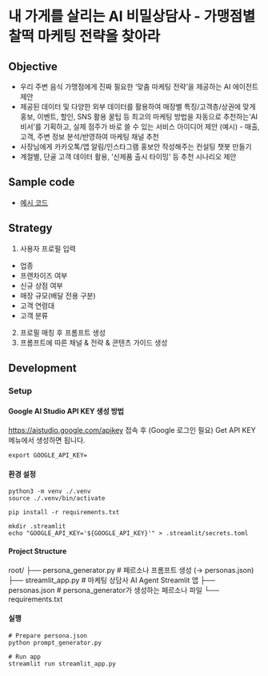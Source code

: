 
# 내 가게를 살리는 AI 비밀상담사 - 가맹점별 찰떡 마케팅 전략을 찾아라

## Objective

- 우리 주변 음식 가맹점에게 진짜 필요한 ‘맞춤 마케팅 전략’을 제공하는 AI 에이전트 제안
- 제공된 데이터 및 다양한 외부 데이터를 활용하여 매장별 특징/고객층/상권에 맞게 홍보, 이벤트, 할인, SNS 활용 꿀팁 등
최고의 마케팅 방법을 자동으로 추천하는‘AI비서’를 기획하고, 실제 점주가 바로 쓸 수 있는 서비스 아이디어 제안
(예시) - 매출, 고객, 주변 정보 분석/반영하여 마케팅 채널 추천
- 사장님에게 카카오톡/앱 알림/인스타그램 홍보안 작성해주는 컨설팅 챗봇 만들기
- 계절별, 단골 고객 데이터 활용, ‘신제품 출시 타이밍’ 등 추천 시나리오 제안

## Sample code 
- [예시 코드](https://github.com/thjeong/shcard_2025_bigcontest.git)

## Strategy

1. 사용자 프로필 입력
- 업종
- 프랜차이즈 여부
- 신규 상점 여부
- 매장 규모(배달 전용 구분)
- 고객 연령대
- 고객 분류

2. 프로필 매칭 후 프롬프트 생성
3. 프롬프트에 따른 채널 & 전략 & 콘텐츠 가이드 생성

## Development

### Setup

#### Google AI Studio API KEY 생성 방법

https://aistudio.google.com/apikey 접속 후 (Google 로그인 필요) Get API KEY 메뉴에서 생성하면 됩니다.

```
export GOOGLE_API_KEY=
```

#### 환경 설정
```
python3 -m venv ./.venv
source ./.venv/bin/activate

pip install -r requirements.txt

mkdir .streamlit
echo "GOOGLE_API_KEY='${GOOGLE_API_KEY}'" > .streamlit/secrets.toml
```

#### Project Structure
root/
├── persona_generator.py    # 페르소나 프롬프트 생성 (→ personas.json)
├── streamlit_app.py        # 마케팅 상담사 AI Agent Streamlit 앱
├── personas.json           # persona_generator가 생성하는 페르소나 파일
└── requirements.txt

#### 실행
```
# Prepare persona.json
python prompt_generator.py

# Run app
streamlit run streamlit_app.py
```

